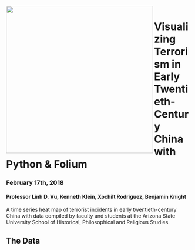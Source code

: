 <div>
<div align="center">
<img src="https://github.com/b-knight/Visualizing_Terrorism_in_China_with_Folium/blob/master/Images/ASU_Logo.jpg" align="left" width="400" height="400" />
</div>
</div>

# Visualizing Terrorism in Early Twentieth-Century China with Python & Folium
### February 17th, 2018
#### Professor Linh D. Vu, Kenneth Klein, Xochilt Rodriguez, Benjamin Knight



A time series heat map of terrorist incidents in early twentieth-century China with data compiled by faculty and students at the Arizona State University School of Historical, Philosophical and Religious Studies.

## The Data




